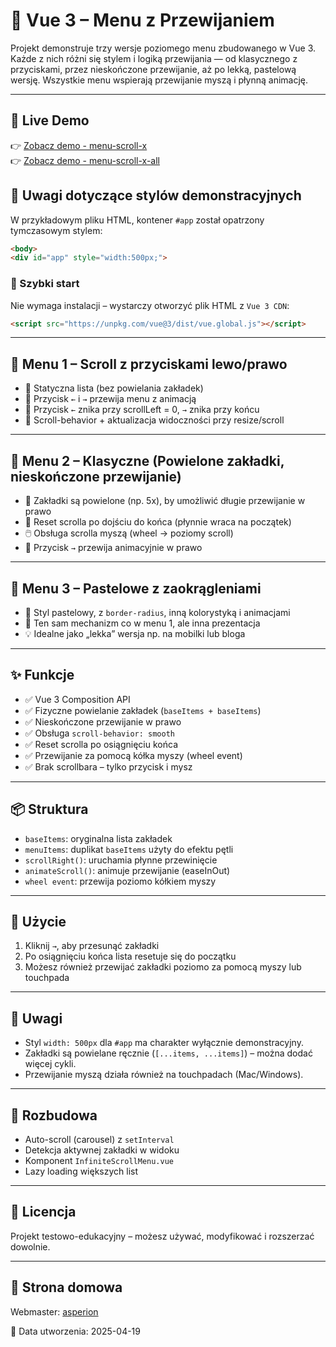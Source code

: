 # 🔁 Vue 3 – Menu z Przewijaniem

Projekt demonstruje trzy wersje poziomego menu zbudowanego w Vue 3. Każde z nich różni się stylem i logiką przewijania — od klasycznego z przyciskami, przez nieskończone przewijanie, aż po lekką, pastelową wersję. Wszystkie menu wspierają przewijanie myszą i płynną animację.

---

## 🔗 Live Demo

👉 [Zobacz demo - menu-scroll-x](http://company12.atwebpages.com/?next=menu-scroll-x)  
👉 [Zobacz demo - menu-scroll-x-all](http://company12.atwebpages.com/?next=menu-scroll-x-all) 

## 📝 Uwagi dotyczące stylów demonstracyjnych

W przykładowym pliku HTML, kontener `#app` został opatrzony tymczasowym stylem:

```html
<body>
<div id="app" style="width:500px;">
```
### 🚀 Szybki start

Nie wymaga instalacji – wystarczy otworzyć plik HTML z `Vue 3 CDN`:

```html
<script src="https://unpkg.com/vue@3/dist/vue.global.js"></script>
```
---

## 🧲 Menu 1 – Scroll z przyciskami lewo/prawo

- 🧭 Statyczna lista (bez powielania zakładek)
- 🔘 Przycisk `←` i `→` przewija menu z animacją
- 🧠 Przycisk `←` znika przy scrollLeft = 0, `→` znika przy końcu
- 🔄 Scroll-behavior + aktualizacja widoczności przy resize/scroll

---

## 🧭 Menu 2 – Klasyczne (Powielone zakładki, nieskończone przewijanie)

- 🔁 Zakładki są powielone (np. 5x), by umożliwić długie przewijanie w prawo
- 🧠 Reset scrolla po dojściu do końca (płynnie wraca na początek)
- 🖱️ Obsługa scrolla myszą (wheel → poziomy scroll)
- 🔘 Przycisk `→` przewija animacyjnie w prawo

---

## 🌸 Menu 3 – Pastelowe z zaokrągleniami

- 🎨 Styl pastelowy, z `border-radius`, inną kolorystyką i animacjami
- 🔁 Ten sam mechanizm co w menu 1, ale inna prezentacja
- 💡 Idealne jako „lekka” wersja np. na mobilki lub bloga

---

## ✨ Funkcje

- ✅ Vue 3 Composition API
- ✅ Fizyczne powielanie zakładek (`baseItems + baseItems`)
- ✅ Nieskończone przewijanie w prawo
- ✅ Obsługa `scroll-behavior: smooth`
- ✅ Reset scrolla po osiągnięciu końca
- ✅ Przewijanie za pomocą kółka myszy (wheel event)
- ✅ Brak scrollbara – tylko przycisk i mysz

---

## 📦 Struktura

- `baseItems`: oryginalna lista zakładek
- `menuItems`: duplikat `baseItems` użyty do efektu pętli
- `scrollRight()`: uruchamia płynne przewinięcie
- `animateScroll()`: animuje przewijanie (easeInOut)
- `wheel event`: przewija poziomo kółkiem myszy

---

## 🧪 Użycie

1. Kliknij `→`, aby przesunąć zakładki
2. Po osiągnięciu końca lista resetuje się do początku
3. Możesz również przewijać zakładki poziomo za pomocą myszy lub touchpada

---

## 📝 Uwagi

- Styl `width: 500px` dla `#app` ma charakter wyłącznie demonstracyjny.
- Zakładki są powielane ręcznie (`[...items, ...items]`) – można dodać więcej cykli.
- Przewijanie myszą działa również na touchpadach (Mac/Windows).

---

## 🧩 Rozbudowa

- Auto-scroll (carousel) z `setInterval`
- Detekcja aktywnej zakładki w widoku
- Komponent `InfiniteScrollMenu.vue`
- Lazy loading większych list

---

## 📄 Licencja

Projekt testowo-edukacyjny – możesz używać, modyfikować i rozszerzać dowolnie.

---

## 🔗 Strona domowa

Webmaster: [asperion](http://asperion24.eu/)

📅 Data utworzenia: 2025-04-19
